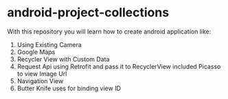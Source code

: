 # android-project-collections
  With this repository you will learn how to create android application like:
1. Using Existing Camera 
2. Google Maps
3. Recycler View with Custom Data
4. Request Api using Retrofit and pass it to RecyclerView included Picasso to view Image Url
5. Navigation View
6. Butter Knife uses for binding view ID
